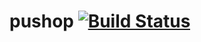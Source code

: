 # pushop [![Build Status](https://travis-ci.org/gophergala2016/pushop.svg?branch=master)](https://travis-ci.org/gophergala2016/pushop)
